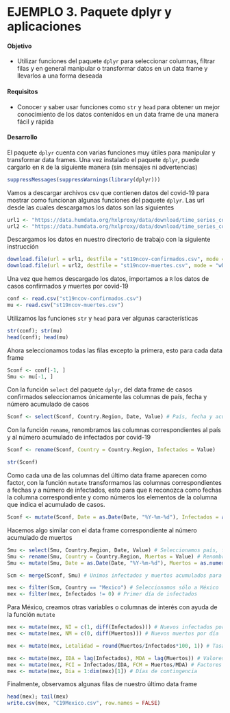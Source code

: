 # EJEMPLO 3. Paquete dplyr y aplicaciones

#### Objetivo

- Utilizar funciones del paquete `dplyr` para seleccionar columnas, filtrar filas y en general manipular o transformar datos en un data frame y llevarlos a una forma deseada

#### Requisitos

- Conocer y saber usar funciones como `str` y `head` para obtener un mejor conocimiento de los datos contenidos en un data frame de una manera fácil y rápida

#### Desarrollo

El paquete `dplyr` cuenta con varias funciones muy útiles para manipular y transformar data frames. Una vez instalado el paquete `dplyr`, puede cargarlo en `R` de la siguiente manera (sin mensajes ni advertencias)

```R
suppressMessages(suppressWarnings(library(dplyr)))
```

Vamos a descargar archivos csv que contienen datos del covid-19 para mostrar como funcionan algunas funciones del paquete `dplyr`. Las url desde las cuales descargamos los datos son las siguientes

```R
url1 <- "https://data.humdata.org/hxlproxy/data/download/time_series_covid19_confirmed_global_narrow.csv?dest=data_edit&filter01=explode&explode-header-att01=date&explode-value-att01=value&filter02=rename&rename-oldtag02=%23affected%2Bdate&rename-newtag02=%23date&rename-header02=Date&filter03=rename&rename-oldtag03=%23affected%2Bvalue&rename-newtag03=%23affected%2Binfected%2Bvalue%2Bnum&rename-header03=Value&filter04=clean&clean-date-tags04=%23date&filter05=sort&sort-tags05=%23date&sort-reverse05=on&filter06=sort&sort-tags06=%23country%2Bname%2C%23adm1%2Bname&tagger-match-all=on&tagger-default-tag=%23affected%2Blabel&tagger-01-header=province%2Fstate&tagger-01-tag=%23adm1%2Bname&tagger-02-header=country%2Fregion&tagger-02-tag=%23country%2Bname&tagger-03-header=lat&tagger-03-tag=%23geo%2Blat&tagger-04-header=long&tagger-04-tag=%23geo%2Blon&header-row=1&url=https%3A%2F%2Fraw.githubusercontent.com%2FCSSEGISandData%2FCOVID-19%2Fmaster%2Fcsse_covid_19_data%2Fcsse_covid_19_time_series%2Ftime_series_covid19_confirmed_global.csv"
url2 <- "https://data.humdata.org/hxlproxy/data/download/time_series_covid19_deaths_global_narrow.csv?dest=data_edit&filter01=explode&explode-header-att01=date&explode-value-att01=value&filter02=rename&rename-oldtag02=%23affected%2Bdate&rename-newtag02=%23date&rename-header02=Date&filter03=rename&rename-oldtag03=%23affected%2Bvalue&rename-newtag03=%23affected%2Binfected%2Bvalue%2Bnum&rename-header03=Value&filter04=clean&clean-date-tags04=%23date&filter05=sort&sort-tags05=%23date&sort-reverse05=on&filter06=sort&sort-tags06=%23country%2Bname%2C%23adm1%2Bname&tagger-match-all=on&tagger-default-tag=%23affected%2Blabel&tagger-01-header=province%2Fstate&tagger-01-tag=%23adm1%2Bname&tagger-02-header=country%2Fregion&tagger-02-tag=%23country%2Bname&tagger-03-header=lat&tagger-03-tag=%23geo%2Blat&tagger-04-header=long&tagger-04-tag=%23geo%2Blon&header-row=1&url=https%3A%2F%2Fraw.githubusercontent.com%2FCSSEGISandData%2FCOVID-19%2Fmaster%2Fcsse_covid_19_data%2Fcsse_covid_19_time_series%2Ftime_series_covid19_deaths_global.csv"
```

Descargamos los datos en nuestro directorio de trabajo con la siguiente instrucción

```R
download.file(url = url1, destfile = "st19ncov-confirmados.csv", mode = "wb")
download.file(url = url2, destfile = "st19ncov-muertes.csv", mode = "wb")
```

Una vez que hemos descargado los datos, importamos a `R` los datos de casos confirmados y muertes por covid-19

```R
conf <- read.csv("st19ncov-confirmados.csv")
mu <- read.csv("st19ncov-muertes.csv")
```

Utilizamos las funciones `str` y `head` para ver algunas características

```R
str(conf); str(mu)
head(conf); head(mu)
```

Ahora seleccionamos todas las filas excepto la primera, esto para cada data frame

```R
Sconf <- conf[-1, ]
Smu <- mu[-1, ]
```

Con la función `select` del paquete `dplyr`, del data frame de casos confirmados seleccionamos únicamente las columnas de país, fecha y número acumulado de casos

```R
Sconf <- select(Sconf, Country.Region, Date, Value) # País, fecha y acumulado de infectados
```

Con la función `rename`, renombramos las columnas correspondientes al país y al número acumulado de infectados por covid-19

```R
Sconf <- rename(Sconf, Country = Country.Region, Infectados = Value)
```

```R
str(Sconf)
```

Como cada una de las columnas del último data frame aparecen como factor, con la función `mutate` transformamos las columnas correspondientes a fechas y a número de infectados, esto para que `R` reconozca como fechas la columna correspondiente y como números los elementos de la columna que indica el acumulado de casos.

```R
Sconf <- mutate(Sconf, Date = as.Date(Date, "%Y-%m-%d"), Infectados = as.numeric(as.character(Infectados))) # La función as.character solo es necesaria si la variable Infectados está como factor
```

Hacemos algo similar con el data frame correspondiente al número acumulado de muertos

```R
Smu <- select(Smu, Country.Region, Date, Value) # Seleccionamos país, fecha y acumulado de muertos
Smu <- rename(Smu, Country = Country.Region, Muertos = Value) # Renombramos
Smu <- mutate(Smu, Date = as.Date(Date, "%Y-%m-%d"), Muertos = as.numeric(as.character(Muertos))) # La función as.character solo es necesaria si la variable Muertos está como factor
```

```R
Scm <- merge(Sconf, Smu) # Unimos infectados y muertos acumulados para cada fecha
```

```R
mex <- filter(Scm, Country == "Mexico") # Seleccionamos sólo a México
mex <- filter(mex, Infectados != 0) # Primer día de infectados
```

Para México, creamos otras variables o columnas de interés con ayuda de la función `mutate` 

```R
mex <- mutate(mex, NI = c(1, diff(Infectados))) # Nuevos infectados por día
mex <- mutate(mex, NM = c(0, diff(Muertos))) # Nuevos muertos por día

mex <- mutate(mex, Letalidad = round(Muertos/Infectados*100, 1)) # Tasa de letalidad

mex <- mutate(mex, IDA = lag(Infectados), MDA = lag(Muertos)) # Valores día anterior
mex <- mutate(mex, FCI = Infectados/IDA, FCM = Muertos/MDA) # Factores de Crecimiento
mex <- mutate(mex, Dia = 1:dim(mex)[1]) # Días de contingencia
```

Finalmente, observamos algunas filas de nuestro último data frame

```R
head(mex); tail(mex)
write.csv(mex, "C19Mexico.csv", row.names = FALSE)
```
